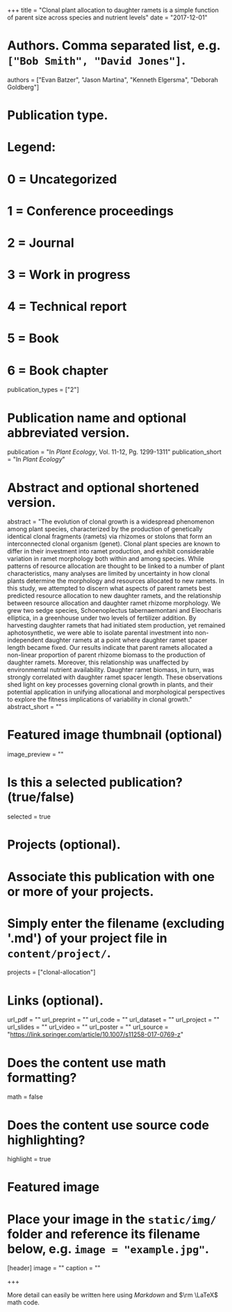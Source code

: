 +++
title = "Clonal plant allocation to daughter ramets is a simple function of parent size across species and nutrient levels"
date = "2017-12-01"

# Authors. Comma separated list, e.g. `["Bob Smith", "David Jones"]`.
authors = ["Evan Batzer", "Jason Martina", "Kenneth Elgersma", "Deborah Goldberg"]

# Publication type.
# Legend:
# 0 = Uncategorized
# 1 = Conference proceedings
# 2 = Journal
# 3 = Work in progress
# 4 = Technical report
# 5 = Book
# 6 = Book chapter
publication_types = ["2"]

# Publication name and optional abbreviated version.
publication = "In *Plant Ecology*, Vol. 11-12, Pg. 1299-1311"
publication_short = "In *Plant Ecology*"

# Abstract and optional shortened version.
abstract = "The evolution of clonal growth is a widespread phenomenon among plant species, characterized by the production of genetically identical clonal fragments (ramets) via rhizomes or stolons that form an interconnected clonal organism (genet). Clonal plant species are known to differ in their investment into ramet production, and exhibit considerable variation in ramet morphology both within and among species. While patterns of resource allocation are thought to be linked to a number of plant characteristics, many analyses are limited by uncertainty in how clonal plants determine the morphology and resources allocated to new ramets. In this study, we attempted to discern what aspects of parent ramets best predicted resource allocation to new daughter ramets, and the relationship between resource allocation and daughter ramet rhizome morphology. We grew two sedge species, Schoenoplectus tabernaemontani and Eleocharis elliptica, in a greenhouse under two levels of fertilizer addition. By harvesting daughter ramets that had initiated stem production, yet remained aphotosynthetic, we were able to isolate parental investment into non-independent daughter ramets at a point where daughter ramet spacer length became fixed. Our results indicate that parent ramets allocated a non-linear proportion of parent rhizome biomass to the production of daughter ramets. Moreover, this relationship was unaffected by environmental nutrient availability. Daughter ramet biomass, in turn, was strongly correlated with daughter ramet spacer length. These observations shed light on key processes governing clonal growth in plants, and their potential application in unifying allocational and morphological perspectives to explore the fitness implications of variability in clonal growth."
abstract_short = ""

# Featured image thumbnail (optional)
image_preview = ""

# Is this a selected publication? (true/false)
selected = true

# Projects (optional).
#   Associate this publication with one or more of your projects.
#   Simply enter the filename (excluding '.md') of your project file in `content/project/`.
projects = ["clonal-allocation"]

# Links (optional).
url_pdf = ""
url_preprint = ""
url_code = ""
url_dataset = ""
url_project = ""
url_slides = ""
url_video = ""
url_poster = ""
url_source = "https://link.springer.com/article/10.1007/s11258-017-0769-z"

# Does the content use math formatting?
math = false

# Does the content use source code highlighting?
highlight = true

# Featured image
# Place your image in the `static/img/` folder and reference its filename below, e.g. `image = "example.jpg"`.
[header]
image = ""
caption = ""

+++

More detail can easily be written here using *Markdown* and $\rm \LaTeX$ math code.
